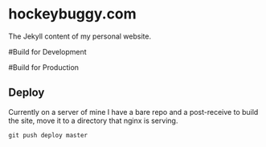 hockeybuggy.com
===============

The Jekyll content of my personal website.

#Build for Development

#Build for Production

## Deploy

Currently on a server of mine I have a bare repo and a post-receive to build
the site, move it to a directory that nginx is serving.

    git push deploy master

